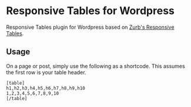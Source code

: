 # Responsive Tables for Wordpress
Responsive Tables plugin for Wordpress based on [Zurb's Responsive Tables](http://zurb.com/playground/responsive-tables).

## Usage
On a page or post, simply use the following as a shortcode. This assumes the first row is your table header.
```
[table]
h1,h2,h3,h4,h5,h6,h7,h8,h9,h10
1,2,3,4,5,6,7,8,9,10
[/table]
```
